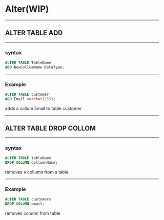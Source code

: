 # Alter(WIP)

***

## ALTER TABLE ADD

***

### syntax

```sql
ALTER TABLE TableName
ADD NewCollumName DataType;
```

***

### Example

```sql
ALTER TABLE customer
ADD Email varchar(255);
```

adds a collum Email to table customer

***

## ALTER TABLE DROP COLLOM

***

### syntax

```sql
ALTER TABLE tableName
DROP COLUMN CollumnName;
```

removes a collumn from a table

***

### Example

```sql
ALTER TABLE customers 
DROP COLUMN email;
```

removes column from table&#x20;

